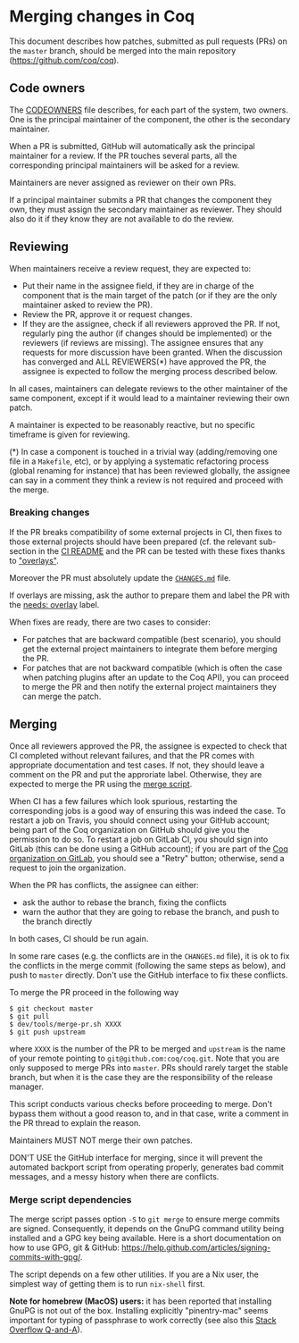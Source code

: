 # Merging changes in Coq

This document describes how patches, submitted as pull requests (PRs) on the
`master` branch, should be merged into the main repository
(https://github.com/coq/coq).

## Code owners

The [CODEOWNERS](../../.github/CODEOWNERS) file describes, for each part of the
system, two owners. One is the principal maintainer of the component, the other
is the secondary maintainer.

When a PR is submitted, GitHub will automatically ask the principal
maintainer for a review. If the PR touches several parts, all the
corresponding principal maintainers will be asked for a review.

Maintainers are never assigned as reviewer on their own PRs.

If a principal maintainer submits a PR that changes the component they own, they
must assign the secondary maintainer as reviewer. They should also do it if they
know they are not available to do the review.

## Reviewing

When maintainers receive a review request, they are expected to:

* Put their name in the assignee field, if they are in charge of the component
  that is the main target of the patch (or if they are the only maintainer asked
  to review the PR).
* Review the PR, approve it or request changes.
* If they are the assignee, check if all reviewers approved the PR. If not,
  regularly ping the author (if changes should be implemented) or the reviewers
  (if reviews are missing). The assignee ensures that any requests for more
  discussion have been granted. When the discussion has converged and ALL
  REVIEWERS(*) have approved the PR, the assignee is expected to follow the merging
  process described below.

In all cases, maintainers can delegate reviews to the other maintainer of the
same component, except if it would lead to a maintainer reviewing their own
patch.

A maintainer is expected to be reasonably reactive, but no specific timeframe is
given for reviewing.

(*) In case a component is touched in a trivial way (adding/removing one file in
a `Makefile`, etc), or by applying a systematic refactoring process (global
renaming for instance) that has been reviewed globally, the assignee can
say in a comment they think a review is not required and proceed with the merge.

### Breaking changes

If the PR breaks compatibility of some external projects in CI, then fixes to
those external projects should have been prepared (cf. the relevant sub-section
in the [CI README](../ci/README.md#Breaking-changes) and the PR can be tested
with these fixes thanks to ["overlays"](../ci/user-overlays/README.md).

Moreover the PR must absolutely update the [`CHANGES.md`](../../CHANGES.md) file.

If overlays are missing, ask the author to prepare them and label the PR with
the [needs: overlay](https://github.com/coq/coq/labels/needs%3A%20overlay) label.

When fixes are ready, there are two cases to consider:

- For patches that are backward compatible (best scenario), you should get the
  external project maintainers to integrate them before merging the PR.
- For patches that are not backward compatible (which is often the case when
  patching plugins after an update to the Coq API), you can proceed to merge
  the PR and then notify the external project maintainers they can merge the
  patch.

## Merging

Once all reviewers approved the PR, the assignee is expected to check that CI
completed without relevant failures, and that the PR comes with appropriate
documentation and test cases. If not, they should leave a comment on the PR and
put the approriate label. Otherwise, they are expected to merge the PR using the
[merge script](../tools/merge-pr.sh).

When CI has a few failures which look spurious, restarting the corresponding
jobs is a good way of ensuring this was indeed the case.
To restart a job on Travis, you should connect using your GitHub account;
being part of the Coq organization on GitHub should give you the permission
to do so.
To restart a job on GitLab CI, you should sign into GitLab (this can be done
using a GitHub account); if you are part of the
[Coq organization on GitLab](https://gitlab.com/coq), you should see a "Retry"
button; otherwise, send a request to join the organization.

When the PR has conflicts, the assignee can either:
- ask the author to rebase the branch, fixing the conflicts
- warn the author that they are going to rebase the branch, and push to the
  branch directly

In both cases, CI should be run again.

In some rare cases (e.g. the conflicts are in the `CHANGES.md` file), it is ok to fix
the conflicts in the merge commit (following the same steps as below), and push
to `master` directly. Don't use the GitHub interface to fix these conflicts.

To merge the PR proceed in the following way
```
$ git checkout master
$ git pull
$ dev/tools/merge-pr.sh XXXX
$ git push upstream
```
where `XXXX` is the number of the PR to be merged and `upstream` is the name
of your remote pointing to `git@github.com:coq/coq.git`.
Note that you are only supposed to merge PRs into `master`. PRs should rarely
target the stable branch, but when it is the case they are the responsibility
of the release manager.

This script conducts various checks before proceeding to merge. Don't bypass them
without a good reason to, and in that case, write a comment in the PR thread to
explain the reason.

Maintainers MUST NOT merge their own patches.

DON'T USE the GitHub interface for merging, since it will prevent the automated
backport script from operating properly, generates bad commit messages, and a
messy history when there are conflicts.

### Merge script dependencies

The merge script passes option `-S` to `git merge` to ensure merge commits
are signed. Consequently, it depends on the GnuPG command utility being
installed and a GPG key being available. Here is a short documentation on
how to use GPG, git & GitHub: https://help.github.com/articles/signing-commits-with-gpg/.

The script depends on a few other utilities. If you are a Nix user, the
simplest way of getting them is to run `nix-shell` first.

**Note for homebrew (MacOS) users:** it has been reported that installing GnuPG
is not out of the box. Installing explicitly "pinentry-mac" seems important for
typing of passphrase to work correctly (see also this
[Stack Overflow Q-and-A](https://stackoverflow.com/questions/39494631/gpg-failed-to-sign-the-data-fatal-failed-to-write-commit-object-git-2-10-0)).

